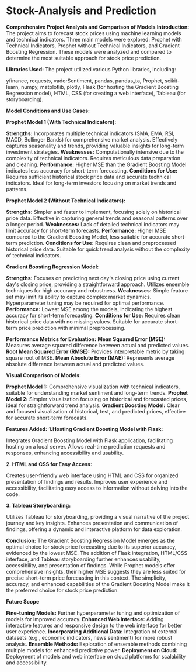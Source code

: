 # Stock-Analysis and Prediction
**Comprehensive Project Analysis and Comparison of Models**
**Introduction:**
The project aims to forecast stock prices using machine learning models and technical indicators. Three main models were explored: Prophet with Technical Indicators, Prophet without Technical Indicators, and Gradient Boosting Regression. These models were analyzed and compared to determine the most suitable approach for stock price prediction.

**Libraries Used:**
The project utilized various Python libraries, including:

yfinance, 
requests, 
vaderSentiment, 
pandas, 
pandas_ta, 
Prophet, 
scikit-learn, 
numpy, 
matplotlib, 
plotly, 
Flask (for hosting the Gradient Boosting Regression model), 
HTML, CSS (for creating a web interface), 
Tableau (for storyboarding).

**Model Conditions and Use Cases:**

**Prophet Model 1 (With Technical Indicators):**

**Strengths:**
Incorporates multiple technical indicators (SMA, EMA, RSI, MACD, Bollinger Bands) for comprehensive market analysis.
Effectively captures seasonality and trends, providing valuable insights for long-term investment strategies.
**Weaknesses:**
Computationally intensive due to the complexity of technical indicators.
Requires meticulous data preparation and cleaning.
**Performance:**
Higher MSE than the Gradient Boosting Model indicates less accuracy for short-term forecasting.
**Conditions for Use:**
Requires sufficient historical stock price data and accurate technical indicators.
Ideal for long-term investors focusing on market trends and patterns.

**Prophet Model 2 (Without Technical Indicators):**

**Strengths:**
Simpler and faster to implement, focusing solely on historical price data.
Effective in capturing general trends and seasonal patterns over a longer period.
**Weaknesses:**
Lack of detailed technical indicators may limit accuracy for short-term forecasts.
**Performance:**
Higher MSE compared to the Gradient Boosting Model, less suitable for accurate short-term prediction.
**Conditions for Use:**
Requires clean and preprocessed historical price data.
Suitable for quick trend analysis without the complexity of technical indicators.

**Gradient Boosting Regression Model:**

**Strengths:**
Focuses on predicting next day's closing price using current day's closing price, providing a straightforward approach.
Utilizes ensemble techniques for high accuracy and robustness.
**Weaknesses:**
Simple feature set may limit its ability to capture complex market dynamics.
Hyperparameter tuning may be required for optimal performance.
**Performance:**
Lowest MSE among the models, indicating the highest accuracy for short-term forecasting.
**Conditions for Use:**
Requires clean historical price data with no missing values.
Suitable for accurate short-term price prediction with minimal preprocessing.

**Performance Metrics for Evaluation:**
**Mean Squared Error (MSE):** Measures average squared difference between actual and predicted values.
**Root Mean Squared Error (RMSE):** Provides interpretable metric by taking square root of MSE.
**Mean Absolute Error (MAE):** Represents average absolute difference between actual and predicted values.

**Visual Comparison of Models:**

**Prophet Model 1:** Comprehensive visualization with technical indicators, suitable for understanding market sentiment and long-term trends.
**Prophet Model 2:** Simpler visualization focusing on historical and forecasted prices, ideal for straightforward trend analysis.
**Gradient Boosting Model:** Clear and focused visualization of historical, test, and predicted prices, effective for accurate short-term forecasts.

**Features Added:**
**1.Hosting Gradient Boosting Model with Flask:**

Integrates Gradient Boosting Model with Flask application, facilitating hosting on a local server.
Allows real-time prediction requests and responses, enhancing accessibility and usability.

**2. HTML and CSS for Easy Access:**

Creates user-friendly web interface using HTML and CSS for organized presentation of findings and results.
Improves user experience and accessibility, facilitating easy access to information without delving into the code.

**3. Tableau Storyboarding:**

Utilizes Tableau for storyboarding, providing a visual narrative of the project journey and key insights.
Enhances presentation and communication of findings, offering a dynamic and interactive platform for data exploration.

**Conclusion:**
The Gradient Boosting Regression Model emerges as the optimal choice for stock price forecasting due to its superior accuracy, evidenced by the lowest MSE. The addition of Flask integration, HTML/CSS interface, and Tableau storyboarding further enhances usability, accessibility, and presentation of findings. While Prophet models offer comprehensive insights, their higher MSE suggests they are less suited for precise short-term price forecasting in this context. The simplicity, accuracy, and enhanced capabilities of the Gradient Boosting Model make it the preferred choice for stock price prediction.

**Future Scope**

**Fine-tuning Models:**
Further hyperparameter tuning and optimization of models for improved accuracy.
**Enhanced Web Interface:**
Adding interactive features and responsive design to the web interface for better user experience.
**Incorporating Additional Data:**
Integration of external datasets (e.g., economic indicators, news sentiment) for more robust analysis.
**Ensemble Methods:**
Exploration of ensemble methods combining multiple models for enhanced predictive power.
**Deployment on Cloud:**
Deployment of models and web interface on cloud platforms for scalability and accessibility.
